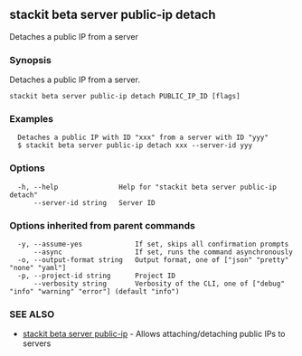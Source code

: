 ## stackit beta server public-ip detach

Detaches a public IP from a server

### Synopsis

Detaches a public IP from a server.

```
stackit beta server public-ip detach PUBLIC_IP_ID [flags]
```

### Examples

```
  Detaches a public IP with ID "xxx" from a server with ID "yyy"
  $ stackit beta server public-ip detach xxx --server-id yyy
```

### Options

```
  -h, --help               Help for "stackit beta server public-ip detach"
      --server-id string   Server ID
```

### Options inherited from parent commands

```
  -y, --assume-yes             If set, skips all confirmation prompts
      --async                  If set, runs the command asynchronously
  -o, --output-format string   Output format, one of ["json" "pretty" "none" "yaml"]
  -p, --project-id string      Project ID
      --verbosity string       Verbosity of the CLI, one of ["debug" "info" "warning" "error"] (default "info")
```

### SEE ALSO

* [stackit beta server public-ip](./stackit_beta_server_public-ip.md)	 - Allows attaching/detaching public IPs to servers

